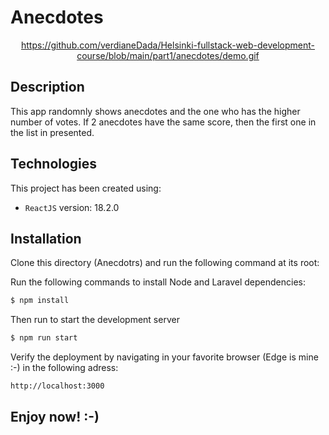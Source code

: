 # Anecdotes

<div align="center">
  


https://github.com/verdianeDada/Helsinki-fullstack-web-development-course/blob/main/part1/anecdotes/demo.gif



</div>

## Description
This app randomnly shows anecdotes and the one who has the higher number of votes. If 2 anecdotes have the same score, then the first one in the list in presented.

## Technologies
This project has been created using:
- ```ReactJS``` version: 18.2.0

## Installation 
Clone this directory (Anecdotrs) and run the following command at its root:

Run the following commands to install Node and Laravel dependencies:
```sh
$ npm install
```
Then run to start the development server
```sh
$ npm run start
```
Verify the deployment by navigating in your favorite browser (Edge is mine :-) in the following adress:

```sh
http://localhost:3000
```
## Enjoy now! :-)


